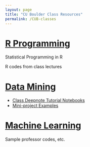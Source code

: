 ```yaml
---
layout: page
title: "CU Boulder Class Resources"
permalink: /CUB-classes
---
```


# [R Programming](CUB-RProgramming/RProgramming.md)
Statistical Programming in R

R codes from class lectures

# [Data Mining](CUB-DataMining/DataMining.md)

- [Class Deepnote Tutorial Notebooks](CUB-DataMining/Lectures.md)
- [Mini-project Examples](CUB-DataMining/MiniProjects.md)

# [Machine Learning](CUB-ML/CUB-ML.md)

Sample professor codes, etc.


